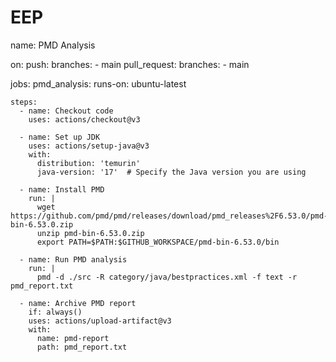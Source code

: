 # EEP
name: PMD Analysis

on:
  push:
    branches:
      - main
  pull_request:
    branches:
      - main

jobs:
  pmd_analysis:
    runs-on: ubuntu-latest

    steps:
      - name: Checkout code
        uses: actions/checkout@v3

      - name: Set up JDK
        uses: actions/setup-java@v3
        with:
          distribution: 'temurin'
          java-version: '17'  # Specify the Java version you are using

      - name: Install PMD
        run: |
          wget https://github.com/pmd/pmd/releases/download/pmd_releases%2F6.53.0/pmd-bin-6.53.0.zip
          unzip pmd-bin-6.53.0.zip
          export PATH=$PATH:$GITHUB_WORKSPACE/pmd-bin-6.53.0/bin

      - name: Run PMD analysis
        run: |
          pmd -d ./src -R category/java/bestpractices.xml -f text -r pmd_report.txt

      - name: Archive PMD report
        if: always()
        uses: actions/upload-artifact@v3
        with:
          name: pmd-report
          path: pmd_report.txt